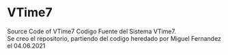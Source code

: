 # VTime7
Source Code of VTime7
Codigo Fuente del Sistema VTime7.   
Se creo el repositorio, partiendo del codigo heredado por Miguel Fernandez el 04.06.2021
